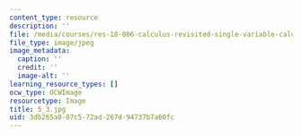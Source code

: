 ```yaml
---
content_type: resource
description: ''
file: /media/courses/res-18-006-calculus-revisited-single-variable-calculus-fall-2010/3db265a007c572ad267d94737b7a60fc_5_3.jpg
file_type: image/jpeg
image_metadata:
  caption: ''
  credit: ''
  image-alt: ''
learning_resource_types: []
ocw_type: OCWImage
resourcetype: Image
title: 5_3.jpg
uid: 3db265a0-07c5-72ad-267d-94737b7a60fc
---
```


